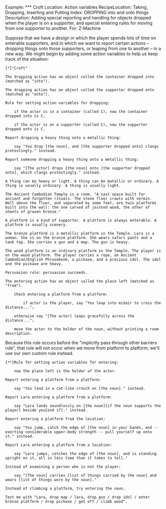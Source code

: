 Example: *** Croft
Location: Action variables
RecipeLocation: Taking, Dropping, Inserting and Putting
Index: DROPPING into and onto things
Description: Adding special reporting and handling for objects dropped when the player is on a supporter, and special entering rules for moving from one supporter to another.
For: Z-Machine

  
Suppose that we have a design in which the player spends lots of time on enterable supporters, and in which we want to report certain actions – dropping things onto those supporters, or leaping from one to another – in a new way. We might begin by adding some action variables to help us keep track of the situation:

  

``` inform7
{*}"Croft"

The dropping action has an object called the container dropped into (matched as "into").

The dropping action has an object called the supporter dropped onto (matched as "onto").

Rule for setting action variables for dropping:

	if the actor is in a container (called C), now the container dropped into is C;

	if the actor is on a supporter (called C), now the supporter dropped onto is C.

Report dropping a heavy thing onto a metallic thing:

	say "You drop [the noun], and [the supporter dropped onto] clangs protestingly." instead.

Report someone dropping a heavy thing onto a metallic thing:

	say "[The actor] drops [the noun] onto [the supporter dropped onto], which clangs protestingly." instead.

A thing can be heavy or light. A thing can be metallic or ordinary. A thing is usually ordinary. A thing is usually light.

The Ancient Cambodian Temple is a room. "A vast space built for ancient and forgotten rituals. The stone floor crawls with vermin. Well above the floor, and separated by some feet, are twin platforms built into the wall: the one carved of jointed wood, the other of sheets of graven bronze."

A platform is a kind of supporter. A platform is always enterable. A platform is usually scenery.

The bronze platform is a metallic platform in the Temple. Lara is a woman. She is on the bronze platform. She wears safari pants and a tank top. She carries a gun and a map. The gun is heavy.

The wood platform is an ordinary platform in the Temple. The player is on the wood platform. The player carries a rope, an Ancient Cambodian/English Phrasebook, a pickaxe, and a precious idol. The idol and the pickaxe are heavy.

Persuasion rule: persuasion succeeds.

The entering action has an object called the place left (matched as "from").

	Check entering a platform from a platform:

		if actor is the player, say "You leap into midair to cross the distance...";

	otherwise say "[The actor] leaps gracefully across the distance...";

	move the actor to the holder of the noun, without printing a room description.
```

  
Because this rule occurs before the "implicitly pass through other barriers rule", that rule will not occur when we move from platform to platform; we'll use our own custom rule instead.

  

``` inform7
{**}Rule for setting action variables for entering:

	now the place left is the holder of the actor.

Report entering a platform from a platform:

	say "You land in a cat-like crouch on [the noun]." instead.

Report Lara entering a platform from a platform:

	say "Lara lands soundlessly on [the noun][if the noun supports the player] beside you[end if]." instead.

Report entering a platform from the location:

	say "You jump, catch the edge of [the noun] in your hands, and -- exerting considerable upper-body strength -- pull yourself up onto it." instead.

Report Lara entering a platform from a location:

	say "Lara jumps, catches the edge of [the noun], and is standing upright on it, all in less time than it takes to tell."

Instead of examining a person who is not the player:

	say "[The noun] carries [list of things carried by the noun] and wears [list of things worn by the noun]."

Instead of climbing a platform, try entering the noun.

Test me with "Lara, drop map / lara, drop gun / drop idol / enter bronze platform / drop pickaxe / get off / climb wood".
```

